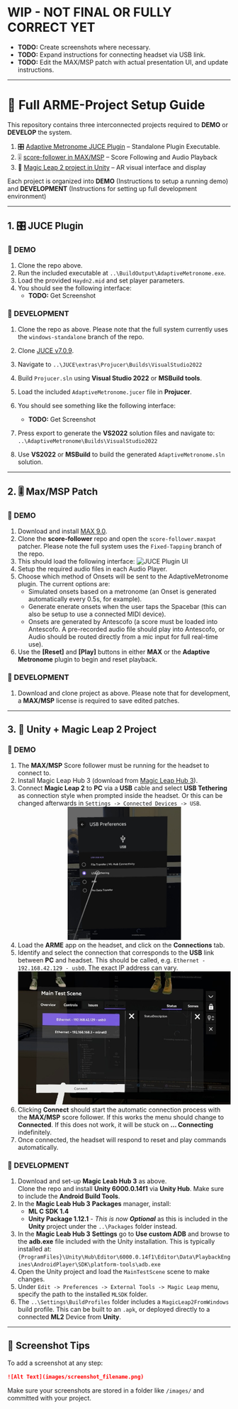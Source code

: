 # WIP - NOT FINAL OR FULLY CORRECT YET
- **TODO:** Create screenshots where necessary.
- **TODO:** Expand instructions for connecting headset via USB link.
- **TODO:** Edit the MAX/MSP patch with actual presentation UI, and update instructions. 

---

# 🧰 Full ARME-Project Setup Guide
This repository contains three interconnected projects required to **DEMO** or **DEVELOP** the system. 

1. 🎛️ [Adaptive Metronome JUCE Plugin](https://github.com/arme-project/AdaptiveMetronome/tree/windows-standalone) – Standalone Plugin Executable.
2. 🎚️ [score-follower in MAX/MSP](https://github.com/arme-project/score-follower/tree/Fixed-tapping) – Score Following and Audio Playback
3. 🥽 [Magic Leap 2 project in Unity](https://github.com/arme-project/ARME-XR-Integration-ML2) – AR visual interface and display

Each project is organized into **DEMO** (Instructions to setup a running demo) and **DEVELOPMENT** (Instructions for setting up full development environment)

---

## 1. 🎛️ JUCE Plugin

### 🔹 DEMO

1. Clone the repo above. 
1. Run the included executable at `..\BuildOutput\AdaptiveMetronome.exe`.
1. Load the provided `Haydn2.mid` and set player parameters. 
1. You should see the following interface: 
   - **TODO:** Get Screenshot

### 🔸 DEVELOPMENT

1. Clone the repo as above. Please note that the full system currently uses the `windows-standalone` branch of the repo.
1. Clone [JUCE v7.0.9](https://github.com/juce-framework/JUCE/releases/tag/7.0.9).
1. Navigate to `..\JUCE\extras\Projucer\Builds\VisualStudio2022`
1. Build `Projucer.sln` using **Visual Studio 2022** or **MSBuild tools**.
1. Load the included `AdaptiveMetronome.jucer` file in **Projucer**.
1. You should see something like the following interface:  
   - **TODO:** Get Screenshot
1. Press export to generate the **VS2022** solution files and navigate to: `..\AdaptiveMetronome\Builds\VisualStudio2022`

1. Use **VS2022** or **MSBuild** to build the generated `AdaptiveMetronome.sln` solution. 

---

## 2. 🎚️ Max/MSP Patch

### 🔹 DEMO

1. Download and install [MAX 9.0](https://cycling74.com/downloads).
2. Clone the **score-follower** repo and open the `score-follower.maxpat` patcher. Please note the full system uses the `Fixed-Tapping` branch of the repo. 
1. This should load the following interface:
  ![JUCE Plugin UI](images/juce_ui.png)
1. Setup the required audio files in each Audio Player.
1. Choose which method of Onsets will be sent to the AdaptiveMetronome plugin. The current options are:
   - Simulated onsets based on a metronome (an Onset is generated automatically every 0.5s, for example).
   - Generate enerate onsets when the user taps the Spacebar (this can also be setup to use a connected MIDI device).
   - Onsets are generated by Antescofo (a score must be loaded into Antescofo. A pre-recorded audio file should play into Antescofo, or Audio should be routed directly from a mic input for full real-time use).
1. Use the **[Reset]** and **[Play]** buttons in either **MAX** or the **Adaptive Metronome** plugin to begin and reset playback. 

### 🔸 DEVELOPMENT

1. Download and clone project as above. Please note that for development, a **MAX/MSP** license is required to save edited patches. 

---

## 3. 🥽 Unity + Magic Leap 2 Project

### 🔹 DEMO

1. The **MAX/MSP** Score follower must be running for the headset to connect to. 
1. Install Magic Leap Hub 3 (download from [Magic Leap Hub 3](https://ml2-developer.magicleap.com/downloads)).
1. Connect **Magic Leap 2** to **PC** via a **USB** cable and select **USB Tethering** as connection style when prompted inside the headset. Or this can be changed afterwards in `Settings -> Connected Devices -> USB`.
   <div align="center">
      <img src="InstructionScreenshots\Set-USB-Tethering-Cropped.jpg" height="300">
   </div>
1. Load the **ARME** app on the headset, and click on the **Connections** tab.
1. Identify and select the connection that corresponds to the **USB** link between **PC** and headset. This should be called, e.g. `Ethernet - 192.168.42.129 - usb0`. The exact IP address can vary. 
   <div align="center">
      <img src="InstructionScreenshots\Headset-Connection-Settings-In-App-Cropped.jpg" height="300">
   </div>
1. Clicking **Connect** should start the automatic connection process with the **MAX/MSP** score follower. If this works the menu should change to **Connected**. If this does not work, it will be stuck on **... Connecting** indefinitely. 
1. Once connected, the headset will respond to reset and play commands automatically. 


### 🔸 DEVELOPMENT

1. Download and set-up **Magic Leab Hub 3** as above.  
Clone the repo and install **Unity 6000.0.14f1** via **Unity Hub**. Make sure to include the **Android Build Tools**. 
2. In the **Magic Leab Hub 3** **Packages** manager, install:
   - **ML C SDK 1.4**  
   - **Unity Package 1.12.1** - *This is now **Optional*** as this is included in the **Unity** project under the `..\Packages` folder instead.
3. In the **Magic Leab Hub 3** **Settings** go to **Use custom ADB** and browse to the **adb.exe** file included with the Unity installation. This is typically installed at: `{ProgramFiles}\Unity\Hub\Editor\6000.0.14f1\Editor\Data\PlaybackEngines\AndroidPlayer\SDK\platform-tools\adb.exe`
4. Open the Unity project and load the `MainTestScene` scene to make changes.
5. Under `Edit -> Preferences -> External Tools -> Magic Leap` menu, specify the path to the installed `MLSDK` folder. 
6. The `..\Settings\BuildProfiles` folder includes a `MagicLeap2FromWindows` build profile. This can be built to an `.apk`, or deployed directly to a connected **ML2** Device from **Unity**.

---



## 📸 Screenshot Tips

To add a screenshot at any step:

```markdown
![Alt Text](images/screenshot_filename.png)
```

Make sure your screenshots are stored in a folder like `/images/` and committed with your project.
